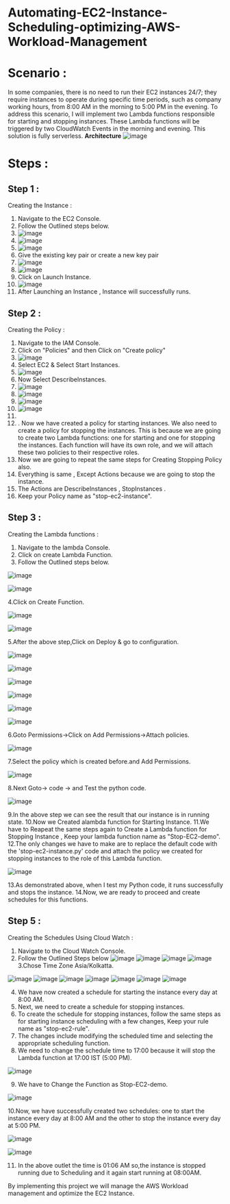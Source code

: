 # Automating-EC2-Instance-Scheduling-optimizing-AWS-Workload-Management

# Scenario :
In some companies, there is no need to run their EC2 instances 24/7; they require instances to operate during specific time periods, such as company working hours, from 8:00 AM in the morning to 5:00 PM in the evening. To address this scenario, I will implement two Lambda functions responsible for starting and stopping instances. These Lambda functions will be triggered by two CloudWatch Events in the morning and evening. This solution is fully serverless.
**Architecture**
![image](https://github.com/user-attachments/assets/b83bf1f0-92ba-49b8-8e36-b34a9fee102f)

# Steps :
## Step 1 :

Creating the Instance :

1.	Navigate to the EC2 Console.
2.	Follow the Outlined steps below.
3.	![image](https://github.com/user-attachments/assets/e8f74af6-a2e0-4725-94fb-c13f39dcaa0d)
4.	![image](https://github.com/user-attachments/assets/e6e9885b-0e4e-42df-b3d6-9fe2377d0e9b)
5.	![image](https://github.com/user-attachments/assets/77c09f9e-d346-4c64-ab47-7cc2c3cf8399)
6.	Give the existing key pair or create a new key pair
7.	![image](https://github.com/user-attachments/assets/87f2b5a7-0103-42bd-ad99-149c475d4e6f)
8.	![image](https://github.com/user-attachments/assets/168d39ad-4147-4e8f-97a7-e334596cec08)
9.	Click on Launch Instance.
10.	![image](https://github.com/user-attachments/assets/3da62df9-fec9-4665-9350-00b452c62577)
11.	After Launching an Instance , Instance will successfully runs.

## Step 2 :

Creating the Policy :

1.	Navigate to the IAM Console.
2.	Click on "Policies" and then Click on "Create policy"
3.	![image](https://github.com/user-attachments/assets/d33ef625-4301-4779-9a79-44bf65f3be5c)
4.	Select EC2 & Select Start Instances.
5.	![image](https://github.com/user-attachments/assets/499fce22-1a29-478a-b6ee-c127d7feb54e)
6.	Now Select DescribeInstances.
7.	![image](https://github.com/user-attachments/assets/24e2c8a3-541f-458b-ad02-401048dee5b0)
8.	![image](https://github.com/user-attachments/assets/e68076ed-be40-4f6f-a730-d8ebbf97947a)
9.	![image](https://github.com/user-attachments/assets/d857eb66-051f-4993-a4a8-7df707a09b91)
10.	![image](https://github.com/user-attachments/assets/786c3131-0693-42ff-8f3e-f41abc550012)
11.	
12.	.  Now we have created a policy for starting instances. We also need to create a   policy for stopping the instances. This is because we are going to create two Lambda functions: one for starting and one for stopping the instances. Each function will have its own role, and we will attach these two policies to their respective roles.
13. Now we are going to repeat the same steps for Creating Stopping Policy also.
14. Everything is same , Except Actions because we are going to stop the instance.
15. The Actions are DescribeInstances , StopInstances .
16. Keep your Policy name as "stop-ec2-instance".

## Step 3 :
Creating the Lambda functions :
1.	Navigate to the lambda Console.
2.	Click on create Lambda Function.
3.	Follow the Outlined steps below.


![image](https://github.com/user-attachments/assets/12ce2828-d4e3-4519-b19c-8e1a5bd8235f)

![image](https://github.com/user-attachments/assets/ea3d2488-055b-4fe1-8504-d7f43cb82bbb)

4.Click on Create Function.

![image](https://github.com/user-attachments/assets/025f82fb-6b8e-4eb1-9484-0fdd6631bc9c)

![image](https://github.com/user-attachments/assets/7cb91724-9834-4730-b6d6-34651ce322c0)

5.After the above step,Click on Deploy & go to configuration.

![image](https://github.com/user-attachments/assets/82993068-39e6-43ed-b6d8-4611cb78913d)

![image](https://github.com/user-attachments/assets/7c0929ec-f17e-4c61-8da4-fe12c7b8889c)

![image](https://github.com/user-attachments/assets/ce41af9e-a4d2-4623-8a1c-4fa34a05e5b4)

![image](https://github.com/user-attachments/assets/ff093552-d736-4ca9-ae28-8757bb8ba926)

![image](https://github.com/user-attachments/assets/913fa2a9-eeb8-4a20-b14e-9e82e96d8ffd)

![image](https://github.com/user-attachments/assets/319099de-f601-4a61-987e-fe35c6f49368)

6.Goto Permissions->Click on Add Permissions->Attach policies.

![image](https://github.com/user-attachments/assets/8c02b2d9-19f7-4584-bfb3-4674d28cf5a4)

7.Select the policy which is created before.and Add Permissions.

![image](https://github.com/user-attachments/assets/297dbefe-1e6d-45be-854a-ebd5e2e1765b)

8.Next Goto-> code -> and Test the python code.

![image](https://github.com/user-attachments/assets/c4d85896-5669-4cf7-a3e2-b97b1e917b7c)

 
9.In the above step we can see the result that our instance is in running state.
10.Now we Created alambda function for Starting Instance.
11.We have to Reapeat the same steps again to Create a Lambda function for Stopping Instance , Keep your lambda function name as "Stop-EC2-demo".
12.The only changes we have to make are to replace the default code with the 'stop-ec2-instance.py' code and attach the policy we created for stopping instances to the role of this Lambda function.
 
 ![image](https://github.com/user-attachments/assets/16ecb520-9f5b-4473-82d7-fb0371615990)

13.As demonstrated above, when I test my Python code, it runs successfully and stops the instance.
14.Now, we are ready to proceed and create schedules for this functions.

## Step 5 :
Creating the Schedules Using Cloud Watch :
1.	Navigate to the Cloud Watch Console.
2.	Follow the Outlined Steps below
   ![image](https://github.com/user-attachments/assets/0e75d718-c46e-4ede-9272-fb8d38fcd325)
   ![image](https://github.com/user-attachments/assets/9e0668b7-03c1-473a-b4e6-76ba1f077354)
   ![image](https://github.com/user-attachments/assets/7c2d2427-b3bd-45fd-a5ab-01bdd7b4deea)
   ![image](https://github.com/user-attachments/assets/61267d8c-a753-4459-8e83-7ae7af239ca9)
3.Chose Time Zone Asia/Kolkatta.

   ![image](https://github.com/user-attachments/assets/bf532d57-56a3-42cb-b31a-4d2607383fc1)
   ![image](https://github.com/user-attachments/assets/1132ab43-413a-4c2f-a1a9-4614b640ad0a)
   ![image](https://github.com/user-attachments/assets/4d9e2d87-708a-4cb8-8c5f-6e1c1feb911c)
   ![image](https://github.com/user-attachments/assets/4f4b7bd2-af4c-4d1b-8b1e-f77d20429bf8)
   ![image](https://github.com/user-attachments/assets/ae0c4bd8-e33a-4331-9718-0028dda1f188)
   ![image](https://github.com/user-attachments/assets/36fdc229-69f9-40f8-8395-3461aa47e0cf)
   ![image](https://github.com/user-attachments/assets/14490ffb-9fd4-4aff-baa6-095820dc2379)
   
4.	We have now created a schedule for starting the instance every day at 8:00 AM.
5.	Next, we need to create a schedule for stopping instances.
6.	To create the schedule for stopping instances, follow the same steps as for starting instance scheduling with a few changes, Keep your rule name as "stop-ec2-rule".
7.	The changes include modifying the scheduled time and selecting the appropriate scheduling function.
8.	We need to change the schedule time to 17:00 because it will stop the Lambda function at 17:00 IST (5:00 PM).

   ![image](https://github.com/user-attachments/assets/de5508a0-7cc4-4a46-934e-4f061a79d91b)

9.	We have to Change the Function as Stop-EC2-demo.
    
   ![image](https://github.com/user-attachments/assets/7b2889a8-4876-4515-b569-033660b03838)

10.Now, we have successfully created two schedules: one to start the instance every day at 8:00 AM and the other to stop the instance every day at 5:00 PM.

   ![image](https://github.com/user-attachments/assets/274a4475-c7a2-4294-8d09-1e8196812d23)

   ![image](https://github.com/user-attachments/assets/077b8c12-7aee-404e-ac95-6e79ae45c3e6)
 
11.	 In the above outlet the time is 01:06 AM so,the instance is stopped running due to Scheduling and it again start running at 08:00AM.

By implementing this project we will manage the AWS Workload management and optimize the EC2 Instance.



   

   
















